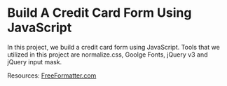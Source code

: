 # Build A Credit Card Form Using JavaScript

In this project, we build a credit card form using JavaScript. Tools that we utilized in this project are normalize.css, Goolge Fonts, jQuery v3 and jQuery input mask.

Resources: [FreeFormatter.com](www.freeformatter.com/credit-card-number.generator-validator.html)
